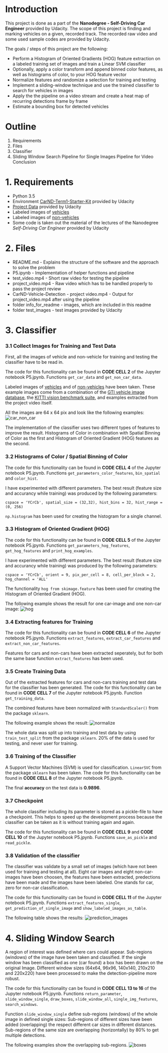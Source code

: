 # Introduction

This project is done as a part of the **Nanodegree - Self-Driving Car Engineer** provided by Udacity. The scope of this project is finding and marking vehicles on a given, recorded track. The recorded raw video and some used sample codes are provided by Udacity.

The goals / steps of this project are the following:

- Perform a Histogram of Oriented Gradients (HOG) feature extraction on a labeled training set of images and train a Linear SVM classifier
- Optionally, apply a color transform and append binned color features, as well as histograms of color, to your HOG feature vector
- Normalize features and randomize a selection for training and testing
- Implement a sliding-window technique and use the trained classifier to search for vehicles in images
- Apply the the pipeline on a video stream and create a heat map of recurring detections frame by frame 
- Estimate a bounding box for detected vehicles

# Outline
1. Requirements
2. Files
3. Classifier
4. Sliding Window Search
Pipeline for Single Images
Pipeline for Video
Conclusion

# 1. Requirements
- Python 3.5
- Environment [CarND-Term1-Starter-Kit](https://github.com/udacity/CarND-Term1-Starter-Kit/blob/master/README.md) provided by Udacity
- [Project Data](https://github.com/udacity/CarND-Vehicle-Detection) provided by Udacity
- Labeled images of [vehicles](https://s3.amazonaws.com/udacity-sdc/Vehicle_Tracking/vehicles.zip)
- Labeled images of [non-vehicles](https://s3.amazonaws.com/udacity-sdc/Vehicle_Tracking/non-vehicles.zip)
- Some code is taken out the material of the lectures of the Nanodegree *Self-Driving Car Engineer* provided by Udacity

# 2. Files
- README.md - Explains the structure of the software and the approach to solve the problem
- P5.ipynb - Implementation of helper functions and pipeline
- test_video.mp4 - Short raw video for testing the pipeline
- project_video.mp4 - Raw video which has to be handled properly to pass the project review
- CarND-Vehicle-Detection - project video.mp4 - Output for project_video.mp4 after using the pipeline
- folder info_for_readme - images, which are included in this readme
- folder test_images - test images provided by Udacity

# 3. Classifier
### 3.1 Collect Images for Training and Test Data
First, all the images of vehicle and non-vehicle for training and testing the classifier have to be read in. 

The code for this functionality can be found in **CODE CELL 2** of the Jupyter notebook P5.jpynb.
Functions `get_car_data` and `get_non_car_data`.

Labeled images of [vehicles](https://s3.amazonaws.com/udacity-sdc/Vehicle_Tracking/vehicles.zip) and of [non-vehicles](https://s3.amazonaws.com/udacity-sdc/Vehicle_Tracking/non-vehicles.zip) have been taken. These example images come from a combination of the [GTI vehicle image database](http://www.gti.ssr.upm.es/data/Vehicle_database.html), the [KITTI vision benchmark suite](http://www.cvlibs.net/datasets/kitti/), and examples extracted from the project video itself.

All the images are 64 x 64 pix and look like the following examples:
![car_non_car](https://github.com/gada1982/CarND-Vehicle-Detection/blob/master/info_for_readme/car_non_car.png)

The implementation of the classifier uses two different types of features to improve the result. Histograms of Color in combination with Spatial Binning of Color as the first and Histogram of Oriented Gradient (HOG) features as the second.

### 3.2 Histograms of Color / Spatial Binning of Color
The code for this functionality can be found in **CODE CELL 4** of the Jupyter notebook P5.jpynb.
Functions `get_parameters_color_features`, `bin_spatial` and `color_hist`.

I have experimented with different parameters. The best result (feature size and accurancy while training) was produced by the following parameters: 

`cspace = 'YCrCb', spatial_size = (32,32), hist_bins = 32, hist_range = (0, 256)`

`np.histogram` has been used for creating the histogram for a single channel.

### 3.3 Histogram of Oriented Gradient (HOG)
The code for this functionality can be found in **CODE CELL 5** of the Jupyter notebook P5.jpynb.
Functions `get_parameters_hog_features`, `get_hog_features` and `print_hog_examples`.

I have experimented with different parameters. The best result (feature size and accurancy while training) was produced by the following parameters: 

`cspace = 'YCrCb', orient = 9, pix_per_cell = 8, cell_per_block = 2, hog_channel = 'ALL'`

The functionality `hog from skimage.feature` has been used for creating the Histogram of Oriented Gradient (HOG).

The following example shows the result for one car-image and one non-car image:
![hog](https://github.com/gada1982/CarND-Vehicle-Detection/blob/master/info_for_readme/hog.png)

### 3.4 Extracting features for Training
The code for this functionality can be found in **CODE CELL 6** of the Jupyter notebook P5.jpynb.
Functions `extract_features`,  `extract_car_features` and `extract_non_car_features`.

Features for cars and non-cars have been extracted seperately, but for both the same base function `extract_features` has been used.

### 3.5 Create Training Data
Out of the extracted features for cars and non-cars training and test data for the classifier has been generated. The code for this functionality can be found in **CODE CELL 7** of the Jupyter notebook P5.jpynb.
Function `get_training_data`.

The combined features have been normalized with `StandardScaler()` from the package `sklearn`.

The following example shows the result:
![normalize](https://github.com/gada1982/CarND-Vehicle-Detection/blob/master/info_for_readme/histogramm.png)

The whole data was split up into training and test data by using `train_test_split` from the package `sklearn`. 20% of the data is used for testing, and never user for training.

### 3.6 Training of the Classifier

A Support Vector Machines (SVM) is used for classification. `LinearSVC` from the package `sklearn` has been taken.
The code for this functionality can be found in **CODE CELL 8** of the Jupyter notebook P5.jpynb.

The final **accuracy** on the test data is **0.9896**.

### 3.7 Checkpoint

The whole classifier including its parameter is stored as a pickle-file to have a checkpoint. This helps to speed up the development process because the classifier can be taken as it is without training again and again.

The code for this functionality can be found in **CODE CELL 9** and **CODE CELL 10** of the Jupyter notebook P5.jpynb.
Functions `save_as_pickle` and `read_pickle`.

### 3.8 Validation of the classifier

The classifier was validate by a small set of images (which have not been used for training and testing at all). Eight car images and eight non-car-images have been choosen, the features have been extracted, predections have been made and the images have been labeled. One stands for car, zero for non-car classification.

The code for this functionality can be found in **CODE CELL 11** of the Jupyter notebook P5.jpynb.
Functions `extract_features_single`, `get_prediction_of_single_image` and `show_labeled_images_as_table`.

The following table shows the results:
![prediction_images](https://github.com/gada1982/CarND-Vehicle-Detection/blob/master/info_for_readme/predictions.jpg)

# 4. Sliding Window Search

A region of interest was defined where cars could appear. Sub-regions (windows) of the image have been taken and classified. If the single window has been classified as one (car found) a box has been drawn on the original Image. Different window sizes (64x64, 96x96, 140x140, 210x210 and 220x220) have been processed to make the detection-pipeline more robust.

The code for this functionality can be found in **CODE CELL 13 to 16** of the Jupyter notebook P5.jpynb.
Functions `return_parameter`, `slide_window_single`, `draw_boxes`, `slide_window_all`, `single_img_features`, `search_windows`.

Function `slide_window_single` define sub-regions (windows) of the whole image in defined single sizes:
Sub-regions of different sizes have been added (overlapping) the respect different car sizes in different distances.
Sub-regions of the same size are overlapping (horizontally) by 80% to get multiple detections.

The following examples show the overlapping sub-regions.
![boxes](https://github.com/gada1982/CarND-Vehicle-Detection/blob/master/info_for_readme/boxes.jpg)







